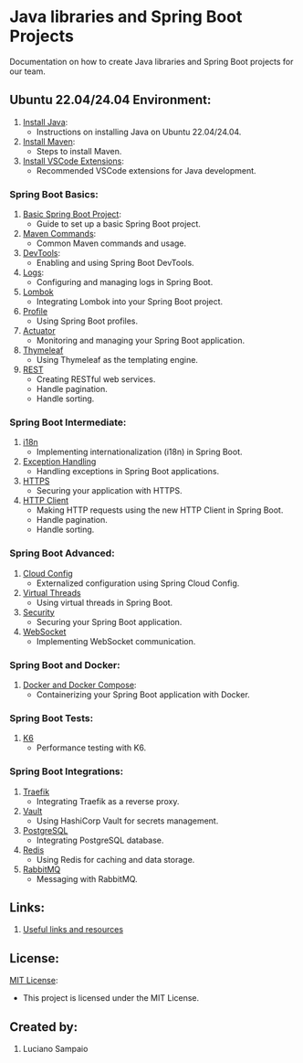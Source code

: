 # Java libraries and Spring Boot Projects

Documentation on how to create Java libraries and Spring Boot projects for our team.

## Ubuntu 22.04/24.04 Environment:
1. [Install Java](documentation/java/install.md):
    - Instructions on installing Java on Ubuntu 22.04/24.04.
1. [Install Maven](documentation/maven/install.md):
    - Steps to install Maven.
1. [Install VSCode Extensions](documentation/vscode/index.md):
    - Recommended VSCode extensions for Java development.

### Spring Boot Basics:
1. [Basic Spring Boot Project](documentation/spring/basic/project.md):
    - Guide to set up a basic Spring Boot project.
1. [Maven Commands](documentation/maven/pom.md):
    - Common Maven commands and usage.
1. [DevTools](documentation/spring/basic/devtools.md):
    - Enabling and using Spring Boot DevTools.
1. [Logs](documentation/spring/basic/logs.md):
    - Configuring and managing logs in Spring Boot.
1. [Lombok](documentation/spring/basic/lombok.md)
    - Integrating Lombok into your Spring Boot project.
1. [Profile](documentation/spring/basic/profile.md)
    - Using Spring Boot profiles.
1. [Actuator](documentation/spring/basic/actuator.md)
    - Monitoring and managing your Spring Boot application.
1. [Thymeleaf](documentation/spring/basic/thymeleaf.md)
    - Using Thymeleaf as the templating engine.
1. [REST](documentation/spring/basic/rest.md)
    - Creating RESTful web services.
    - Handle pagination.
    - Handle sorting.

### Spring Boot Intermediate:
1. [i18n](documentation/spring/intermediate/i18n.md)
    - Implementing internationalization (i18n) in Spring Boot.
1. [Exception Handling](documentation/spring/intermediate/exception-handling.md)
    - Handling exceptions in Spring Boot applications.
1. [HTTPS](documentation/spring/intermediate/https.md)
    - Securing your application with HTTPS.
1. [HTTP Client](documentation/spring/intermediate/http-client.md)
    - Making HTTP requests using the new HTTP Client in Spring Boot.
    - Handle pagination.
    - Handle sorting.

### Spring Boot Advanced:
1. [Cloud Config](documentation/spring/advanced/cloud-config.md)
    - Externalized configuration using Spring Cloud Config.
1. [Virtual Threads](documentation/spring/advanced/virtual-threads.md)
    - Using virtual threads in Spring Boot.
1. [Security](documentation/spring/advanced/security.md)
    - Securing your Spring Boot application.
1. [WebSocket](documentation/spring/advanced/websocket.md)
    - Implementing WebSocket communication.

### Spring Boot and Docker:
1. [Docker and Docker Compose](documentation/spring/extra/container.md):
    - Containerizing your Spring Boot application with Docker.

### Spring Boot Tests:
1. [K6](documentation/spring/tests/k6.md)
    - Performance testing with K6.

### Spring Boot Integrations:
1. [Traefik](documentation/spring/integrations/traefik.md)
    - Integrating Traefik as a reverse proxy.
1. [Vault](documentation/spring/integrations/vault.md)
    - Using HashiCorp Vault for secrets management.
1. [PostgreSQL](documentation/spring/integrations/postgresql.md)
    - Integrating PostgreSQL database.
1. [Redis](documentation/spring/integrations/redis.md)
    - Using Redis for caching and data storage.
1. [RabbitMQ](documentation/spring/integrations/rabbitmq.md)
    - Messaging with RabbitMQ.

## Links:

1. [Useful links and resources](documentation/links.md)

## License:

[MIT License](LICENSE):
  - This project is licensed under the MIT License.

## Created by:

1. Luciano Sampaio
